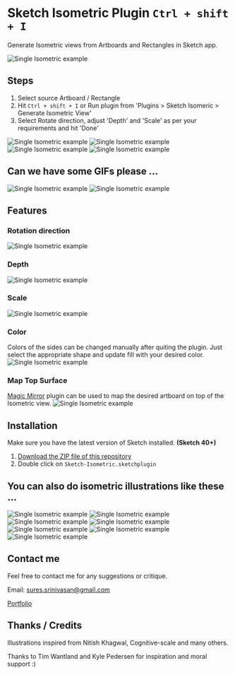 # Sketch Isometric Plugin `Ctrl + shift + I`
Generate Isometric views from Artboards and Rectangles in Sketch app.


![Single Isometric example](http://www.sureskumar.com/sketch-isometric/github_imgs/sketch_isometric_sample_08.jpg)

## Steps
1. Select source Artboard / Rectangle
2. Hit `Ctrl + shift + I` or Run plugin from 'Plugins > Sketch Isomeric > Generate Isometric View'
3. Select Rotate direction, adjust 'Depth' and 'Scale' as per your requirements and hit 'Done'


![Single Isometric example](http://www.sureskumar.com/sketch-isometric/github_imgs/sketch_isometric_sample_01.jpg)
![Single Isometric example](http://www.sureskumar.com/sketch-isometric/github_imgs/sketch_isometric_sample_02.jpg)
![Single Isometric example](http://www.sureskumar.com/sketch-isometric/github_imgs/sketch_isometric_sample_05.jpg)
![Single Isometric example](http://www.sureskumar.com/sketch-isometric/github_imgs/sketch_isometric_sample_06.jpg)

## Can we have some GIFs please ...

![Single Isometric example](http://www.sureskumar.com/sketch-isometric/github_imgs/sketch_isometric_demo_2.gif)
![Single Isometric example](http://www.sureskumar.com/sketch-isometric/github_imgs/sketch_isometric_demo_1.gif)


## Features
### Rotation direction
![Single Isometric example](http://www.sureskumar.com/sketch-isometric/github_imgs/sketch_isometric_demo_7.gif)

### Depth
![Single Isometric example](http://www.sureskumar.com/sketch-isometric/github_imgs/sketch_isometric_demo_3.gif)

### Scale
![Single Isometric example](http://www.sureskumar.com/sketch-isometric/github_imgs/sketch_isometric_demo_4.gif)

### Color
Colors of the sides can be changed manually after quiting the plugin. Just select the appropriate shape and update fill with your desired color.
![Single Isometric example](http://www.sureskumar.com/sketch-isometric/github_imgs/sketch_isometric_demo_5.gif)

### Map Top Surface
[Magic Mirror](https://magicsketch.io/mirror/) plugin can be used to map the desired artboard on top of the Isometric view.
![Single Isometric example](http://www.sureskumar.com/sketch-isometric/github_imgs/sketch_isometric_demo_6.gif)


## Installation

Make sure you have the latest version of Sketch installed. **(Sketch 40+)**

1. [Download the ZIP file of this repository](https://github.com/sureskumar/sketch-isometric/archive/master.zip)
2. Double click on `Sketch-Isometric.sketchplugin`


## You can also do isometric illustrations like these ...

![Single Isometric example](http://www.sureskumar.com/sketch-isometric/github_imgs/sketch_isometric_sample_04.jpg)
![Single Isometric example](http://www.sureskumar.com/sketch-isometric/github_imgs/sketch_isometric_sample_12.jpg)
![Single Isometric example](http://www.sureskumar.com/sketch-isometric/github_imgs/sketch_isometric_sample_11.jpg)
![Single Isometric example](http://www.sureskumar.com/sketch-isometric/github_imgs/sketch_isometric_sample_03.jpg)
![Single Isometric example](http://www.sureskumar.com/sketch-isometric/github_imgs/sketch_isometric_sample_13.jpg)
![Single Isometric example](http://www.sureskumar.com/sketch-isometric/github_imgs/sketch_isometric_sample_10.jpg)
![Single Isometric example](http://www.sureskumar.com/sketch-isometric/github_imgs/sketch_isometric_sample_09.jpg)

## Contact me

Feel free to contact me for any suggestions or critique.

Email: sures.srinivasan@gmail.com

[Portfolio](http://www.sureskumar.com)

## Thanks / Credits

Illustrations inspired from Nitish Khagwal, Cognitive-scale and many others.

Thanks to Tim Wantland and Kyle Pedersen for inspiration and moral support :)